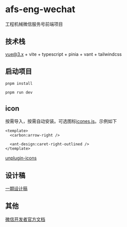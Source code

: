 # afs-eng-wechat

工程机械微信服务号前端项目

## 技术栈

vue@3.x + vite + typescript + pinia + vant + tailwindcss

## 启动项目

```bash
pnpm install

pnpm run dev
```

## icon

按需导入，按需自动安装。可选图标[icones.js](https://icones.js.org/collection/carbon)。示例如下

```vue
<template>
  <carbon:arrow-right />

  <ant-design:caret-right-outlined />
</template>
```

[unplugin-icons](https://www.npmjs.com/package/unplugin-icons)

## 设计稿
[一期设计稿](https://gq87bt.axshare.com/#id=06xj1s&p=%E9%A6%96%E9%A1%B5)

## 其他
[微信开发者官方文档](https://developers.weixin.qq.com/doc/offiaccount/Custom_Menus/Creating_Custom-Defined_Menu.html)
